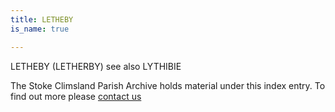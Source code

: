 ```yaml
---
title: LETHEBY
is_name: true

---
```


LETHEBY (LETHERBY) see also LYTHIBIE


The Stoke Climsland Parish Archive holds material under this index entry. To find out more please [contact us](/contact/)
